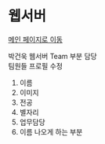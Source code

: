 # 웹서버

<a href="https://github.com/ginttone/Multi_A_2Team">메인 페이지로 이동</a>


박건욱 웹서버 Team 부분 담당 <BR>
팀원들 프로필 수정<BR>
1. 이름 <BR>
2. 이미지<BR>
3. 전공<BR>
4. 별자리<BR>
5. 업무담당<BR>
6. 이름 나오게 하는 부분<BR>

